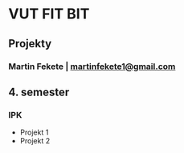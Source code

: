 # VUT FIT BIT
## Projekty
### Martin Fekete | martinfekete1@gmail.com

## 4. semester
### IPK
  - Projekt 1
  - Projekt 2
